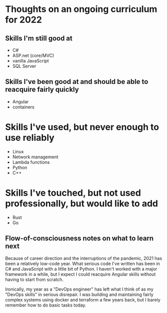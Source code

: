 # Thoughts on an ongoing curriculum for 2022

## Skills I'm still good at

* C#
* ASP.net (core/MVC)
* vanilla JavaScript
* SQL Server

## Skills I've been good at and should be able to reacquire fairly quickly

* Angular
* containers

# Skills I've used, but never enough to use reliably

* Linux
* Network management
* Lambda functions
* Python
* C++

# Skills I've touched, but not used professionally, but would like to add

* Rust
* Go

## Flow-of-consciousness notes on what to learn next

Because of career direction and the interruptions of the pandemic, 2021 has been a relatively low-code year. What serious code I've written has been in C# and JavaScript with a little bit of Python. I haven't worked with a major framework in a while, but I expect I could reacquire Angular skills without having to start from scratch.

Ironically, my year as a "DevOps engineer" has left what I think of as my "DevOps skills" in serious disrepair. I was building and maintaining fairly complex systems using docker and terraform a few years back, but I barely remember how to do basic tasks today.
